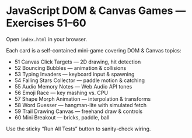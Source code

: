 # JavaScript DOM & Canvas Games — Exercises 51–60

Open `index.html` in your browser.

Each card is a self-contained mini-game covering DOM & Canvas topics:
- 51 Canvas Click Targets — 2D drawing, hit detection
- 52 Bouncing Bubbles — animation & collisions
- 53 Typing Invaders — keyboard input & spawning
- 54 Falling Stars Collector — paddle motion & catching
- 55 Audio Memory Notes — Web Audio API tones
- 56 Emoji Race — key mashing vs. CPU
- 57 Shape Morph Animation — interpolation & transforms
- 58 Word Guesser — hangman-lite with simulated fetch
- 59 Trail Drawing Canvas — freehand draw & controls
- 60 Mini Breakout — bricks, paddle, ball

Use the sticky “Run All Tests” button to sanity-check wiring.
